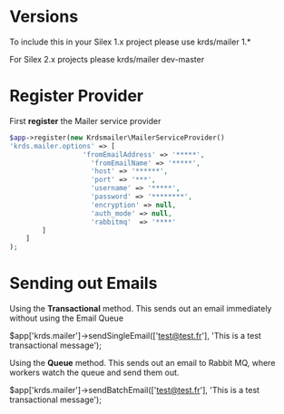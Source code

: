 # Versions

To include this in your Silex 1.x project please use krds/mailer 1.*

For Silex 2.x projects please krds/mailer dev-master

# Register Provider

First **register** the Mailer service provider

```php
$app->register(new Krdsmailer\MailerServiceProvider()
'krds.mailer.options' => [
		          'fromEmailAddress' => '*****',
                    'fromEmailName' => '*****',
                    'host' => '******',
                    'port' => '***',
                    'username' => '*****',
                    'password' => '********',
                    'encryption' => null,
                    'auth_mode' => null,
                    'rabbitmq'  => '****'
		]
	]
);
```

# Sending out Emails

Using the **Transactional** method. This sends out an email immediately without using the Email Queue

$app['krds.mailer']->sendSingleEmail(['test@test.fr'], 'This is a test  transactional message');


Using the **Queue** method. This sends out an email to Rabbit MQ, where workers watch the queue and send them out. 

$app['krds.mailer']->sendBatchEmail(['test@test.fr'], 'This is a test  transactional message');



 
